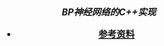 <h2 align="center"><em>BP神经网络的C++实现</em></p>

- [参考资料](https://blog.csdn.net/acdreamers/article/details/44657439)
